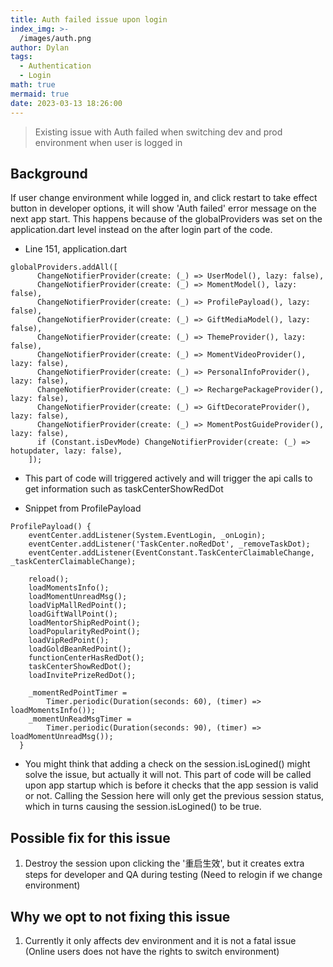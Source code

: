 ```yaml
---
title: Auth failed issue upon login
index_img: >-
  /images/auth.png
author: Dylan
tags:
  - Authentication
  - Login
math: true
mermaid: true
date: 2023-03-13 18:26:00
---
```

>Existing issue with Auth failed when switching dev and prod environment when user is logged in

## Background
If user change environment while logged in, and click restart to take effect button in developer options, it will show 'Auth failed' error message on the next app start. This happens because of the globalProviders was set on the application.dart level instead on the after login part of the code.

- Line 151, application.dart
```
globalProviders.addAll([
      ChangeNotifierProvider(create: (_) => UserModel(), lazy: false),
      ChangeNotifierProvider(create: (_) => MomentModel(), lazy: false),
      ChangeNotifierProvider(create: (_) => ProfilePayload(), lazy: false),
      ChangeNotifierProvider(create: (_) => GiftMediaModel(), lazy: false),
      ChangeNotifierProvider(create: (_) => ThemeProvider(), lazy: false),
      ChangeNotifierProvider(create: (_) => MomentVideoProvider(), lazy: false),
      ChangeNotifierProvider(create: (_) => PersonalInfoProvider(), lazy: false),
      ChangeNotifierProvider(create: (_) => RechargePackageProvider(), lazy: false),
      ChangeNotifierProvider(create: (_) => GiftDecorateProvider(), lazy: false),
      ChangeNotifierProvider(create: (_) => MomentPostGuideProvider(), lazy: false),
      if (Constant.isDevMode) ChangeNotifierProvider(create: (_) => hotupdater, lazy: false),
    ]);
```

- This part of code will triggered actively and will trigger the api calls to get information such as taskCenterShowRedDot

- Snippet from ProfilePayload
```
ProfilePayload() {
    eventCenter.addListener(System.EventLogin, _onLogin);
    eventCenter.addListener('TaskCenter.noRedDot', _removeTaskDot);
    eventCenter.addListener(EventConstant.TaskCenterClaimableChange, _taskCenterClaimableChange);

    reload();
    loadMomentsInfo();
    loadMomentUnreadMsg();
    loadVipMallRedPoint();
    loadGiftWallPoint();
    loadMentorShipRedPoint();
    loadPopularityRedPoint();
    loadVipRedPoint();
    loadGoldBeanRedPoint();
    functionCenterHasRedDot();
    taskCenterShowRedDot();
    loadInvitePrizeRedDot();

    _momentRedPointTimer =
        Timer.periodic(Duration(seconds: 60), (timer) => loadMomentsInfo());
    _momentUnReadMsgTimer =
        Timer.periodic(Duration(seconds: 90), (timer) => loadMomentUnreadMsg());
  }
```

- You might think that adding a check on the session.isLogined() might solve the issue, but actually it will not. This part of code will be called upon app startup which is before it checks that the app session is valid or not. Calling the Session here will only get the previous session status, which in turns causing the session.isLogined() to be true. 

## Possible fix for this issue
1. Destroy the session upon clicking the '重启生效', but it creates extra steps for developer and QA during testing (Need to relogin if we change environment)


## Why we opt to not fixing this issue
1. Currently it only affects dev environment and it is not a fatal issue (Online users does not have the rights to switch environment)
